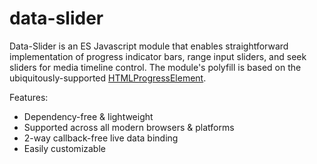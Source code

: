 # data-slider

Data-Slider is an ES Javascript module that enables straightforward implementation of progress indicator bars, range input sliders, and seek sliders for media timeline control. The module's polyfill is based on the ubiquitously-supported [HTMLProgressElement](https://developer.mozilla.org/en-US/docs/Web/API/HTMLProgressElement). 

Features:

- Dependency-free & lightweight
- Supported across all modern browsers & platforms
- 2-way callback-free live data binding
- Easily customizable




